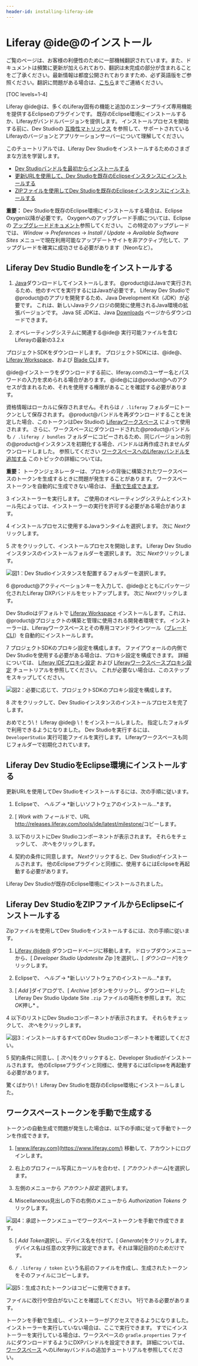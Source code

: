 ```yaml
---
header-id: installing-liferay-ide
---
```


# Liferay @ide@のインストール

<p class="alert alert-info"><span class="wysiwyg-color-blue120">ご覧のページは、お客様の利便性のために一部機械翻訳されています。また、ドキュメントは頻繁に更新が加えられており、翻訳は未完成の部分が含まれることをご了承ください。最新情報は都度公開されておりますため、必ず英語版をご参照ください。翻訳に問題がある場合は、<a href="mailto:support-content-jp@liferay.com">こちら</a>までご連絡ください。</span></p>

[TOC levels=1-4]

Liferay @ide@は、多くのLiferay固有の機能と追加のエンタープライズ専用機能を提供するEclipseのプラグインです。 既存のEclipse環境にインストールするか、Liferayがバンドルバージョンを提供します。 インストールプロセスを開始する前に、Dev Studioの [互換性マトリックス](https://web.liferay.com/group/customer/dxp/support/compatibility-matrix/developer-tools) を参照して、サポートされているLiferayのバージョンとアプリケーションサーバーについて理解してください。

このチュートリアルでは、Liferay Dev Studioをインストールするためのさまざまな方法を学習します。

  - [Dev Studioバンドルを最初からインストールする](#install-the-liferay-dev-studio-bundle)
  - [更新URLを使用して、Dev Studioを既存のEclipseインスタンスにインストールする](#install-liferay-dev-studio-into-eclipse-environment)
  - [ZIPファイルを使用してDev Studioを既存のEclipseインスタンスにインストールする](#install-liferay-dev-studio-into-eclipse-from-a-zip-file)

**重要：** Dev Studioを既存のEclipse環境にインストールする場合は、Eclipse Oxygen以降が必要です。 Oxygenへのアップグレード手順については、Eclipseの [アップグレードドキュメント](https://wiki.eclipse.org/FAQ_How_do_I_upgrade_Eclipse_IDE%3F#Upgrading_existing_Eclipse_IDE_and_Installed_Features_to_newer_release)参照してください。 この特定のアップグレードでは、 *Window* → *Preferences* → *Install / Update* → *Available Software Sites* メニューで現在利用可能なアップデートサイトを非アクティブ化して、アップグレードを確実に成功させる必要があります（Neonなど）。

## Liferay Dev Studio Bundleをインストールする

1.  [Java](http://java.oracle.com)ダウンロードしてインストールします。 @product@はJavaで実行されるため、他のすべてを実行するにはJavaが必要です。 Liferay Dev Studioで@product@のアプリを開発するため、Java Development Kit（JDK）が必要です。 これは、新しいJavaテクノロジの開発に使用されるJava環境の拡張バージョンです。 Java SE JDKは、Java [Downloads](http://www.oracle.com/technetwork/java/javase/downloads/index.html) ページからダウンロードできます。

2.  オペレーティングシステムに関連する@ide@</a> 実行可能ファイルを含むLiferayの最新の3.2.x

プロジェクトSDKをダウンロードします。 プロジェクトSDKには、@ide@、 [Liferay Workspace](/docs/7-1/tutorials/-/knowledge_base/t/liferay-workspace)、および [Blade CLI](/docs/7-1/tutorials/-/knowledge_base/t/blade-cli)ます。</p> 
   
   @ide@インストーラをダウンロードする前に、liferay.comのユーザー名とパスワードの入力を求められる場合があります。 @ide@には@product@へのアクセスが含まれるため、それを使用する権限があることを確認する必要があります。
   
   資格情報はローカルに保存されません。それらは `/ .liferay` フォルダーにトークンとして保存されます。 @product@バンドルを再ダウンロードすることを決定した場合、このトークンはDev Studioの [Liferayワークスペース](/docs/7-1/tutorials/-/knowledge_base/t/liferay-workspace) によって使用されます。 さらに、ワークスペースにダウンロードされた@product@バンドルも `/ .liferay / bundles` フォルダーにコピーされるため、同じバージョンの別の@product@インスタンスを初期化する場合、バンドルは再作成されませんダウンロードしました。 参照してください [ワークスペースへのLiferayバンドルを追加する](/docs/7-1/tutorials/-/knowledge_base/t/configuring-a-liferay-workspace#adding-a-liferay-bundle-to-a-workspace) このトピックの詳細については。
   
   **重要：** トークンジェネレーターは、プロキシの背後に構築されたワークスペースのトークンを生成するときに問題が発生することがあります。 ワークスペーストークンを自動的に生成できない場合は、 [手動で生成できます](#generating-a-workspace-token-manually)。</li> 
   
   3  インストーラーを実行します。 ご使用のオペレーティングシステムとインストール先によっては、インストーラーの実行を許可する必要がある場合があります。

4  インストールプロセスに使用するJavaランタイムを選択します。 次に *Next*クリックします。

5  *次* をクリックして、インストールプロセスを開始します。 Liferay Dev Studioインスタンスのインストールフォルダーを選択します。 次に *Next*クリックします。
  
  ![図1：Dev Studioインスタンスを配置するフォルダーを選択します。](../../../images-dxp/dev-studio-install.png)

6  @product@アクティベーションキーを入力して、@ide@とともにパッケージ化されたLiferay DXPバンドルをセットアップします。 次に *Next*クリックします。
  
  Dev Studioはデフォルトで [Liferay Workspace](/docs/7-1/tutorials/-/knowledge_base/t/liferay-workspace) インストールします。これは、@product@プロジェクトの構築と管理に使用される開発者環境です。 インストーラーは、Liferayワークスペースとその専用コマンドラインツール（[ブレードCLI](/docs/7-1/tutorials/-/knowledge_base/t/blade-cli)）を自動的にインストールします。

7  プロジェクトSDKのプロキシ設定を構成します。 ファイアウォールの内側でDev Studioを使用する必要がある場合は、プロキシ設定を構成できます。 詳細については、 [Liferay IDEプロキシ設定](/docs/7-1/tutorials/-/knowledge_base/t/setting-proxy-requirements-for-liferay-ide) および [Liferayワークスペースプロキシ設定](/docs/7-1/tutorials/-/knowledge_base/t/setting-proxy-requirements-for-liferay-workspace) チュートリアルを参照してください。 これが必要ない場合は、このステップをスキップしてください。
  
  ![図2：必要に応じて、プロジェクトSDKのプロキシ設定を構成します。](../../../images-dxp/dev-studio-proxy-settings.png)

8  *次* をクリックして、Dev Studioインスタンスのインストールプロセスを完了します。</ol> 

おめでとう\！ Liferay @ide@ \！をインストールしました。 指定したフォルダで利用できるようになりました。 Dev Studioを実行するには、 `DeveloperStudio` 実行可能ファイルを実行します。 Liferayワークスペースも同じフォルダーで初期化されています。



## Liferay Dev StudioをEclipse環境にインストールする

更新URLを使用してDev Studioをインストールするには、次の手順に従います。

1.  Eclipseで、 *ヘルプ* → *新しいソフトウェアのインストール...*ます。

2.  [ *Work with* フィールドで、URL <http://releases.liferay.com/tools/ide/latest/milestone/>コピーします。

3.  以下のリストにDev Studioコンポーネントが表示されます。 それらをチェックして、 *次へ*をクリックします。

4.  契約の条件に同意します。 *Next*クリックすると、Dev Studioがインストールされます。 他のEclipseプラグインと同様に、使用するにはEclipseを再起動する必要があります。

Liferay Dev Studioが既存のEclipse環境にインストールされました。



## Liferay Dev StudioをZIPファイルからEclipseにインストールする

Zipファイルを使用してDev Studioをインストールするには、次の手順に従います。

1.  [Liferay @ide@](https://web.liferay.com/group/customer/dxp/downloads/developer-tools) ダウンロードページに移動します。 ドロップダウンメニューから、[ *Developer Studio Updatesite Zip* ]を選択し、[ *ダウンロード*]をクリックします。

2.  Eclipseで、 *ヘルプ* → *新しいソフトウェアのインストール...*ます。

3.  [ *Add* ]ダイアログで、[ *Archive* ]ボタンをクリックし、ダウンロードしたLiferay Dev Studio Update Site `.zip` ファイルの場所を参照します。 次に *OK*押し* 。</p></li> 
   
   4  以下のリストにDev Studioコンポーネントが表示されます。 それらをチェックして、 *次へ*をクリックします。
  
  ![図3：インストールするすべてのDev Studioコンポーネントを確認してください。](../../../images-dxp/dev-studio-zip-install.png)

5  契約条件に同意し、[ *次へ*]をクリックすると、Developer Studioがインストールされます。 他のEclipseプラグインと同様に、使用するにはEclipseを再起動する必要があります。</ol> 

驚くばかり\！ Liferay Dev Studioを既存のEclipse環境にインストールしました。



## ワークスペーストークンを手動で生成する

トークンの自動生成で問題が発生した場合は、以下の手順に従って手動でトークンを作成できます。

1.  [www.liferay.com](https://www.liferay.com/) 移動して、アカウントにログインします。

2.  右上のプロフィール写真にカーソルを合わせ、[ *アカウントホーム*]を選択します。

3.  左側のメニューから *アカウント設定* 選択します。

4.  Miscellaneous見出しの下の右側のメニューから *Authorization Tokens* クリックします。
   
   ![図4：承認トークンメニューでワークスペーストークンを手動で作成できます。](../../../images-dxp/authorization-tokens-option.png)

5.  [ *Add Token*選択し、デバイス名を付けて、[ *Generate*]をクリックします。 デバイス名は任意の文字列に設定できます。それは簿記目的のためだけです。

6.  `/ .liferay / token` という名前のファイルを作成し、生成されたトークンをそのファイルにコピーします。
   
   ![図5：生成されたトークンはコピーに使用できます。](../../../images-dxp/generated-token.png)
   
   ファイルに改行や空白がないことを確認してください。 1行である必要があります。

トークンを手動で生成し、インストーラーがアクセスできるようになりました。 インストーラーを実行していない場合は、ここで実行できます。 すでにインストーラーを実行している場合は、ワークスペースの `gradle.properties` ファイルにダウンロードするようにDXPバンドルを設定できます。 詳細については、 [ワークスペース](/docs/7-1/tutorials/-/knowledge_base/t/configuring-a-liferay-workspace#adding-a-liferay-bundle-to-a-workspace) へのLiferayバンドルの追加チュートリアルを参照してください。
